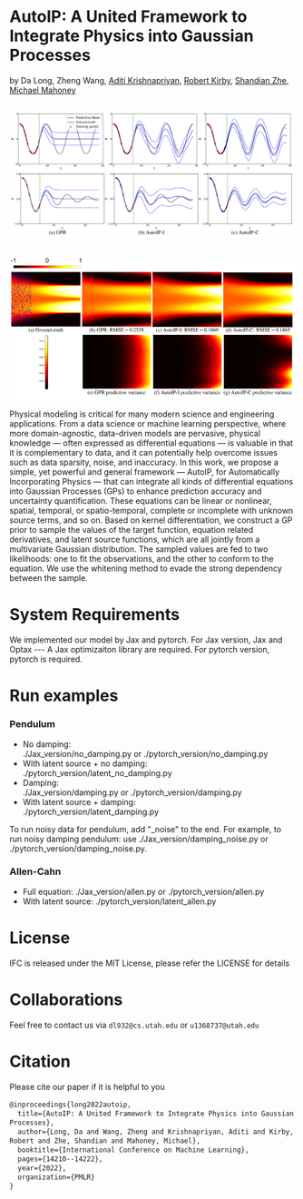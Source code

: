 # AutoIP: A United Framework to Integrate Physics into Gaussian Processes

by Da Long, Zheng Wang, [Aditi Krishnapriyan](https://a1k12.github.io/), [Robert Kirby](https://users.cs.utah.edu/~kirby/), [Shandian Zhe](https://users.cs.utah.edu/~zhe/), [Michael Mahoney](https://www.stat.berkeley.edu/~mmahoney/)


<p align="center">
    <br>
    <img src="/images/pen.png" width="800" />
    <br>
<p>


<p align="center">
    <br>
    <img src="/images/allen.png" width="800" />
    <br>
<p>



Physical modeling is critical for many modern science and engineering applications. From a data science or machine learning perspective, where more domain-agnostic, data-driven models are pervasive, physical knowledge — often expressed as differential equations — is valuable in that it is complementary to data, and it can potentially help overcome issues such as data sparsity, noise, and inaccuracy. In this work, we propose a simple, yet powerful and general framework — AutoIP, for Automatically Incorporating Physics — that can integrate all kinds of differential equations into Gaussian Processes (GPs) to enhance prediction accuracy and uncertainty quantification. These equations can be linear or nonlinear, spatial, temporal, or spatio-temporal, complete or incomplete with unknown source terms, and so on. Based on kernel differentiation, we construct a GP prior to sample the values of the target function, equation related derivatives, and latent source functions, which are all jointly from a multivariate Gaussian distribution. The sampled values are fed to two likelihoods: one to fit the observations, and the other to conform to the equation. We use the whitening method to evade the strong dependency between the sample.


# System Requirements

We implemented our model by Jax and pytorch. For Jax version, Jax and Optax --- A Jax optimizaiton library are required. For pytorch version, pytorch is required.

# Run examples

### Pendulum

* No damping:&nbsp;&nbsp;&nbsp;    
    ./Jax_version/no_damping.py or ./pytorch_version/no_damping.py
* With latent source + no damping:&nbsp;&nbsp;&nbsp;   
    ./pytorch_version/latent_no_damping.py
* Damping:&nbsp;&nbsp;&nbsp;   
    ./Jax_version/damping.py or ./pytorch_version/damping.py
* With latent source + damping:&nbsp;&nbsp;&nbsp;  
    ./pytorch_version/latent_damping.py

To run noisy data for pendulum, add "_noise" to the end. For example, to run noisy damping pendulum: use ./Jax_version/damping_noise.py or ./pytorch_version/damping_noise.py.

### Allen-Cahn

* Full equation:
    ./Jax_version/allen.py or ./pytorch_version/allen.py
* With latent source:
    ./pytorch_version/latent_allen.py

# License

IFC is released under the MIT License, please refer the LICENSE for details

# Collaborations
Feel free to contact us via `dl932@cs.utah.edu` or `u1368737@utah.edu` 



# Citation
Please cite our paper if it is helpful to you

```
@inproceedings{long2022autoip,
  title={AutoIP: A United Framework to Integrate Physics into Gaussian Processes},
  author={Long, Da and Wang, Zheng and Krishnapriyan, Aditi and Kirby, Robert and Zhe, Shandian and Mahoney, Michael},
  booktitle={International Conference on Machine Learning},
  pages={14210--14222},
  year={2022},
  organization={PMLR}
}
```
